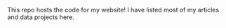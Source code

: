 This repo hosts the code for my website! I have listed most of my articles and data projects here. 
